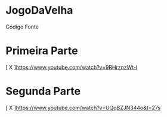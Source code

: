# JogoDaVelha
Código Fonte
# Primeira Parte
[ X ]https://www.youtube.com/watch?v=9RHrznzWt-I
# Segunda Parte
[ X ]https://www.youtube.com/watch?v=UQqBZJN344o&t=27s
